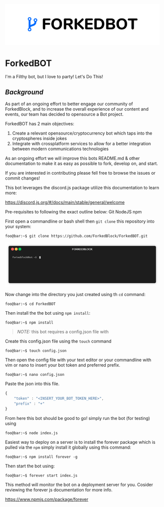 ![alt text](https://github.com/ForkedBlock/ForkedBOT/blob/master/img/forkebotlogo.png "ForkedBOT logo")

# ForkedBOT
I'm a Filthy bot, but I love to party! Let's Do This!


## *Background*

As part of an ongoing effort to better engage our community of ForkedBlock, and to increase the overall experience of our content and events, our team has decided to opensource a Bot project.

ForkedBOT has 2 main objectives:

1. Create a relevant opensource/cryptocurrency bot which taps into the cryptospheres inside jokes
2. Integrate with crossplatform services to allow for a better integration between modern communications technologies

As an ongoing effort we will improve this bots README.md & other documentation to make it as easy as possible to fork, develop on, and start.

If you are interested in contributing please fell free to browse the issues or commit changes! 

This bot leverages the discord.js package utilize this documentation to learn more:

https://discord.js.org/#/docs/main/stable/general/welcome

Pre-requisites to following the exact outline below:
Git
NodeJS
npm 

First open a commandline or bash shell then `git clone` this repository into your system:

```console
foo@bar:~$ git clone https://github.com/ForkedBlock/ForkedBOT.git
```

![alt text](https://github.com/ForkedBlock/ForkedBOT/blob/master/img/gitclone.gif "git clone")

Now change into the directory you just created using th `cd` command:

```console
foo@bar:~$ cd ForkedBOT
```

Then install the the bot using `npm install`:

```console
foo@bar:~$ npm install
```

> *NOTE:* this bot requires a config.json file with

Create this config.json file using the `touch` command 

```console
foo@bar:~$ touch config.json
```
Then open the config file with your text editor or your commandline with vim or nano to insert your bot token and preferred prefix.

```console
foo@bar:~$ nano config.json
```
Paste the json into this file.

```javascript
{
    "token" : "<INSERT_YOUR_BOT_TOKEN_HERE>",
    "prefix" : "+"
}
```

From here this bot should be good to go! simply run the bot (for testing) using

```console
foo@bar:~$ node index.js
```

Easiest way to deploy on a server is to install the forever package which is pulled via the `npm` simply install it globally using this command:

```console
foo@bar:~$ npm install forever -g
```

Then start the bot using:

```console
foo@bar:~$ forever start index.js
```
This method will monitor the bot on a deployment server for you. Cosider reviewing the forever js documentation for more info.

https://www.npmjs.com/package/forever